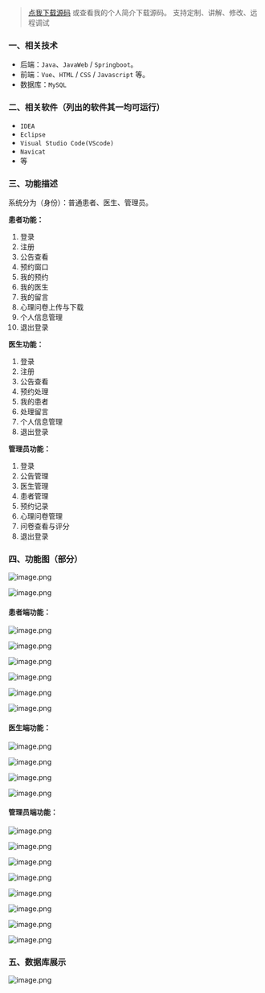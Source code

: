 > [点我下载源码](https://www.notmaker.com) 
> 或查看我的个人简介下载源码。
> 支持定制、讲解、修改、远程调试
### 一、相关技术
- 后端：`Java`、`JavaWeb` / `Springboot`。
- 前端：`Vue`、`HTML` / `CSS` / `Javascript` 等。
- 数据库：`MySQL`

### 二、相关软件（列出的软件其一均可运行）
- `IDEA`
- `Eclipse`
- `Visual Studio Code(VScode)`
- `Navicat`
- 等

### 三、功能描述
系统分为（身份）：普通患者、医生、管理员。

**患者功能：**
1. 登录
2. 注册
3. 公告查看
4. 预约窗口
5. 我的预约
6. 我的医生
7. 我的留言
8. 心理问卷上传与下载
9. 个人信息管理
10. 退出登录

**医生功能：**
1. 登录
2. 注册
3. 公告查看
4. 预约处理
5. 我的患者
6. 处理留言
7. 个人信息管理
8. 退出登录

**管理员功能：**
1. 登录
2. 公告管理
3. 医生管理
4. 患者管理
5. 预约记录
6. 心理问卷管理
7. 问卷查看与评分
8. 退出登录

### 四、功能图（部分）
![image.png](https://img-blog.csdnimg.cn/img_convert/00c8047919f9b588d33f1004e96a373c.png)

![image.png](https://img-blog.csdnimg.cn/img_convert/9e30921b73b870a57358b30455040392.png)
#### 患者端功能：
![image.png](https://img-blog.csdnimg.cn/img_convert/f62426aa2c95e4e7bd3053d1b9dfa2c5.png)

![image.png](https://img-blog.csdnimg.cn/img_convert/d38dc45a4e35198166e49db1b4b9fffd.png)

![image.png](https://img-blog.csdnimg.cn/img_convert/fe1a2b6d79db2b45eb8df13f6dbcb986.png)

![image.png](https://img-blog.csdnimg.cn/img_convert/d81c2ed0b668d74e5092b966da4f6d6d.png)

![image.png](https://img-blog.csdnimg.cn/img_convert/0b88a9260f0cefaa011bfa880159c8d6.png)

![image.png](https://img-blog.csdnimg.cn/img_convert/b26adfb37ef18d3f178f771d31571b12.png)

#### 医生端功能：
![image.png](https://img-blog.csdnimg.cn/img_convert/4b7cdabbfeb54c855944166690fb802b.png)

![image.png](https://img-blog.csdnimg.cn/img_convert/9eba0b008ba4593dec6c0bfa21ce1477.png)

![image.png](https://img-blog.csdnimg.cn/img_convert/cc4f4c79ad1c07e952b0947c9abd7db7.png)

![image.png](https://img-blog.csdnimg.cn/img_convert/89632ae3150bc1622345448c66635ff8.png)

#### 管理员端功能：
![image.png](https://img-blog.csdnimg.cn/img_convert/35a02c4ff6cae83bdf7cc0d7a91fa338.png)

![image.png](https://img-blog.csdnimg.cn/img_convert/0b651977daf1069596f898356ce0bf80.png)

![image.png](https://img-blog.csdnimg.cn/img_convert/d5d47c18610958368ee2ed58bdade539.png)

![image.png](https://img-blog.csdnimg.cn/img_convert/f13e2bba9941265240e77901cf448578.png)

![image.png](https://img-blog.csdnimg.cn/img_convert/4f9e4f804fba9014ab28137396732019.png)

![image.png](https://img-blog.csdnimg.cn/img_convert/24ef0a54c7889a34fff6bf98d014d801.png)

![image.png](https://img-blog.csdnimg.cn/img_convert/0b183287a83a5778d4f3198d058ae182.png)

![image.png](https://img-blog.csdnimg.cn/img_convert/5c7d5eff90182f072cea7e3c78c41428.png)

### 五、数据库展示
![image.png](https://img-blog.csdnimg.cn/img_convert/b6a98783ecf3d9fb51ed401f5cecfada.png)
